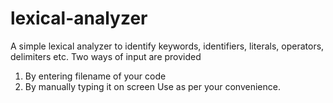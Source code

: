 # lexical-analyzer
A simple lexical analyzer to identify keywords, identifiers, literals, operators, delimiters etc.
Two ways of input are provided
1. By entering filename of your code 
2. By manually typing it on screen 
Use as per your convenience.
